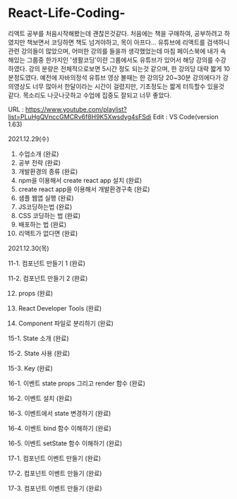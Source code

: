 # React-Life-Coding-

리액트 공부를 처음시작해봤는데 괜찮은것같다.
처음에는 책을 구매하여, 공부하려고 하였지만 책보면서 코딩하면 책도 넘겨야하고, 목이 아프다...
유튜브에 리액트를 검색하니 관련 강의들이 많았으며, 어떠한 강의를 들을까 생각했었는데 마침 페이스북에 내가 속해있는 그룹중 한가지인 '생활코딩'이란 그룹에서도 유튜브가 있어서 해당 강의를 수강하였다. 강의 분량은 전체적으로보면 5시간 정도 되는것 같으며, 한 강의당 대략 짧게 10분정도였다.
예전에 자바의정석 유튜브 영상 볼때는 한 강의당 20~30분 강의에다가 강의영상도 너무 많아서 한달이라는 시간이 걸렸지만, 기초정도는 짧게 터득할수 있을것 같다.
목소리도 나긋나긋하고 수업에 집중도 잘되고 너무 좋았다.

URL : https://www.youtube.com/playlist?list=PLuHgQVnccGMCRv6f8H9K5Xwsdyg4sFSdi
Edit : VS Code(version 1.63)

2021.12.29(수)

1. 수업소개 (완료)
2. 공부 전략 (완료)
3. 개발환경의 종류 (완료)
4. npm을 이용해서 create react app 설치 (완료)
5. create react app을 이용해서 개발환경구축 (완료)
6. 샘플 웹앱 실행 (완료)
7. JS코딩하는법  (완료)
8. CSS 코딩하는 법 (완료)
9. 배포하는 법 (완료)
10. 리액트가 없다면 (완료)

2021.12.30(목)

11-1. 컴포넌트 만들기 1 (완료)

11-2. 컴포넌트 만들기 2 (완료)

12. props (완료)

13. React Developer Tools (완료)

14. Component 파일로 분리하기 (완료)

15-1. State 소개 (완료)

15-2. State 사용 (완료)

15-3. Key (완료)

16-1. 이벤트 state props 그리고 render 함수 (완료)

16-2. 이벤트 설치 (완료)

16-3. 이벤트에서 state 변경하기 (완료)

16-4. 이벤트 bind 함수 이해하기 (완료)

16-5. 이벤트 setState 함수 이해하기 (완료)

17-1. 컴포넌트 이벤트 만들기 (완료)

17-2. 컴포넌트 이벤트 만들기 (완료)

17-3. 컴포넌트 이벤트 만들기 (완료)

